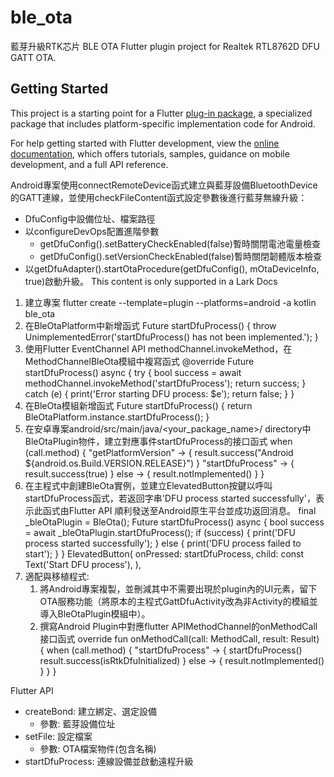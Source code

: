 # ble_ota
藍芽升級RTK芯片 BLE OTA
Flutter plugin project for Realtek RTL8762D DFU GATT OTA.

## Getting Started

This project is a starting point for a Flutter
[plug-in package](https://flutter.dev/developing-packages/),
a specialized package that includes platform-specific implementation code for
Android.

For help getting started with Flutter development, view the
[online documentation](https://flutter.dev/docs), which offers tutorials,
samples, guidance on mobile development, and a full API reference.

Android專案使用connectRemoteDevice函式建立與藍芽設備BluetoothDevice的GATT連線，並使用checkFileContent函式設定參數後進行藍芽無線升級：
- DfuConfig中設備位址、檔案路徑
- 以configureDevOps配置進階參數
    - getDfuConfig().setBatteryCheckEnabled(false)暫時關閉電池電量檢查
    - getDfuConfig().setVersionCheckEnabled(false)暫時關閉韌體版本檢查
- 以getDfuAdapter().startOtaProcedure(getDfuConfig(), mOtaDeviceInfo, true)啟動升級。
  This content is only supported in a Lark Docs
1. 建立專案
   flutter create --template=plugin --platforms=android -a kotlin ble_ota
2. 在BleOtaPlatform中新增函式
   Future<bool> startDfuProcess() {
   throw UnimplementedError('startDfuProcess() has not been implemented.');
   }
3. 使用Flutter EventChannel API methodChannel.invokeMethod，在MethodChannelBleOta模組中複寫函式
   @override
   Future<bool> startDfuProcess() async {
   try {
   bool success = await methodChannel.invokeMethod('startDfuProcess');
   return success;
   } catch (e) {
   print('Error starting DFU process: $e');
   return false;
   }
   }
4. 在BleOta模組新增函式
   Future<bool> startDfuProcess() {
   return BleOtaPlatform.instance.startDfuProcess();
   }
5. 在安卓專案android/src/main/java/<your_package_name>/ directory中BleOtaPlugin物件，建立對應事件startDfuProcess的接口函式
   when (call.method) {
   "getPlatformVersion" -> {
   result.success("Android ${android.os.Build.VERSION.RELEASE}")
   }
   "startDfuProcess" -> {
   result.success(true)
   }
   else -> {
   result.notImplemented()
   }
   }
6. 在主程式中創建BleOta實例，並建立ElevatedButton按鍵以呼叫startDfuProcess函式，若返回字串'DFU process started successfully'，表示此函式由Flutter API 順利發送至Android原生平台並成功返回消息。
   final _bleOtaPlugin = BleOta();
   Future<void> startDfuProcess() async {
   bool success = await _bleOtaPlugin.startDfuProcess();
   if (success) {
   print('DFU process started successfully');
   } else {
   print('DFU process failed to start');
   }
   }
   ElevatedButton(
   onPressed: startDfuProcess,
   child: const Text('Start DFU process'),
   ),
7. 適配與移植程式:
   1. 將Android專案複製，並刪減其中不需要出現於plugin內的UI元素，留下OTA服務功能（將原本的主程式GattDfuActivity改為非Activity的模組並導入BleOtaPlugin模組中）。
   2. 撰寫Android Plugin中對應flutter APIMethodChannel的onMethodCall接口函式
      override fun onMethodCall(call: MethodCall, result: Result) {
      when (call.method) {
      "startDfuProcess" -> {
      startDfuProcess()
      result.success(isRtkDfuInitialized)
      }
      else -> {
      result.notImplemented()
      }
      }
      }

Flutter API
- createBond: 建立綁定、選定設備
   - 參數: 藍芽設備位址
- setFile: 設定檔案
   - 參數: OTA檔案物件(包含名稱)
- startDfuProcess: 連線設備並啟動遠程升級